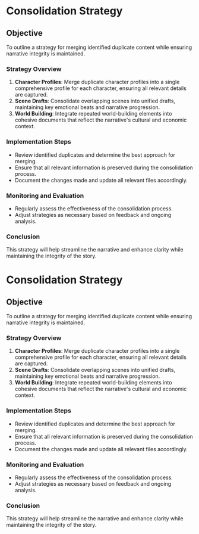 # Consolidation Strategy

## Objective
To outline a strategy for merging identified duplicate content while ensuring narrative integrity is maintained.

### Strategy Overview
1. **Character Profiles**: Merge duplicate character profiles into a single comprehensive profile for each character, ensuring all relevant details are captured.
2. **Scene Drafts**: Consolidate overlapping scenes into unified drafts, maintaining key emotional beats and narrative progression.
3. **World Building**: Integrate repeated world-building elements into cohesive documents that reflect the narrative's cultural and economic context.

### Implementation Steps
- Review identified duplicates and determine the best approach for merging.
- Ensure that all relevant information is preserved during the consolidation process.
- Document the changes made and update all relevant files accordingly.

### Monitoring and Evaluation
- Regularly assess the effectiveness of the consolidation process.
- Adjust strategies as necessary based on feedback and ongoing analysis.

### Conclusion
This strategy will help streamline the narrative and enhance clarity while maintaining the integrity of the story.
# Consolidation Strategy

## Objective
To outline a strategy for merging identified duplicate content while ensuring narrative integrity is maintained.

### Strategy Overview
1. **Character Profiles**: Merge duplicate character profiles into a single comprehensive profile for each character, ensuring all relevant details are captured.
2. **Scene Drafts**: Consolidate overlapping scenes into unified drafts, maintaining key emotional beats and narrative progression.
3. **World Building**: Integrate repeated world-building elements into cohesive documents that reflect the narrative's cultural and economic context.

### Implementation Steps
- Review identified duplicates and determine the best approach for merging.
- Ensure that all relevant information is preserved during the consolidation process.
- Document the changes made and update all relevant files accordingly.

### Monitoring and Evaluation
- Regularly assess the effectiveness of the consolidation process.
- Adjust strategies as necessary based on feedback and ongoing analysis.

### Conclusion
This strategy will help streamline the narrative and enhance clarity while maintaining the integrity of the story.
